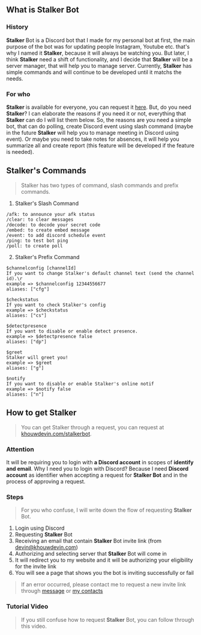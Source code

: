 <CustomText as="h1" textAlign="center" children="Stalker bot"/>

## What is Stalker Bot

<GithubImage path="stalkerbot/public/stalkerbot.png" height="200px"/>

### History

**Stalker** Bot is a Discord bot that I made for my personal bot at first, the main purpose of the bot was for updating people Instagram, Youtube etc. that's why I named it **Stalker**, because it will always be watching you. But later, I think **Stalker** need a shift of functionality, and I decide that **Stalker** will be a server manager, that will help you to manage server. Currently, **Stalker** has simple commands and will continue to be developed until it matchs the needs.

### For who

**Stalker** is available for everyone, you can request it [here](https://khouwdevin.com/stalkerbot). But, do you need **Stalker**? I can elaborate the reasons if you need it or not, everything that **Stalker** can do I will list them below. So, the reasons are you need a simple bot, that can do polling, create Discord event using slash command (maybe in the future **Stalker** will help you to manage meeting in Discord using event). Or maybe you need to take notes for absences, it will help you summarize all and create report (this feature will be developed if the feature is needed).

<CustomText as="h3" textAlign="center" children="Stalker's Presence"/>

<GithubImage path="stalkerbot/public/stalkerbot-presence.png" height="600px"/>

## Stalker's Commands

> Stalker has two types of command, slash commands and prefix commands.

1. Stalker's Slash Command

```
/afk: to announce your afk status
/clear: to clear messages
/decode: to decode your secret code
/embed: to create embed message
/event: to add discord schedule event
/ping: to test bot ping
/poll: to create poll
```

2. Stalker's Prefix Command

```
$channelconfig [channelId]
If you want to change Stalker's default channel text (send the channel id).\r
example => $channelconfig 12344556677
aliases: ["cfg"]

$checkstatus
If you want to check Stalker's config
example => $checkstatus
aliases: ["cs"]

$detectpresence
If you want to disable or enable detect presence.
example => $detectpresence false
aliases: ["dp"]

$greet
Stalker will greet you!
example => $greet
aliases: ["g"]

$notify
If you want to disable or enable Stalker's online notif
example => $notify false
aliases: ["n"]
```

## How to get Stalker

> You can get Stalker through a request, you can request at [khouwdevin.com/stalkerbot](https://khouwdevin.com/stalkerbot).

### Attention

It will be requiring you to login with **a Discord account** in scopes of **identify and email**. Why I need you to login with Discord? Because I need **Discord account** as identifier when accepting a request for **Stalker Bot** and in the process of approving a request.

### Steps

> For you who confuse, I will write down the flow of requesting **Stalker** Bot.

1. Login using Discord
2. Requesting **Stalker** Bot
3. Receiving an email that contain **Stalker** Bot invite link (from devin@khouwdevin.com)
4. Authorizing and selecting server that **Stalker** Bot will come in
5. It will redirect you to my website and it will be authorizing your eligibility for the invite link
6. You will see a page that shows you the bot is inviting successfully or fail

> If an error occurred, please contact me to request a new invite link through [message](https://khouwdevin.com/message) or [my contacts](https://khouwdevin.com/#contact)

### Tutorial Video

> If you still confuse how to request **Stalker** Bot, you can follow through this video.

<StorageVideo path="https://firebasestorage.googleapis.com/v0/b/personal-blog-d5f41.appspot.com/o/How%20to%20invite%20Stalker%20Bot.mp4?alt=media&token=b610d35a-1bf6-429f-9d05-423bfe287d48" title="How to invite Stalker Bot" width="300px"/>